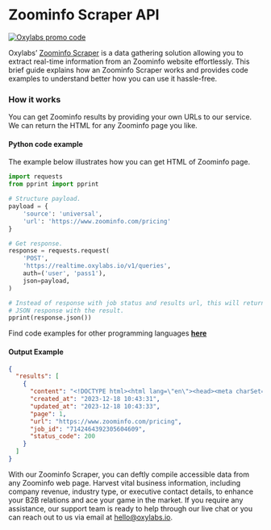 # Zoominfo Scraper API

[![Oxylabs promo code](https://user-images.githubusercontent.com/129506779/250792357-8289e25e-9c36-4dc0-a5e2-2706db797bb5.png)](https://oxylabs.go2cloud.org/aff_c?offer_id=7&aff_id=877&url_id=112)

Oxylabs’ [Zoominfo Scraper](https://oxylabs.io/products/scraper-api/web/zoominfo?utm_source=github&utm_medium=repositories&utm_campaign=product) is a data gathering solution allowing you to extract real-time information from an Zoominfo website effortlessly. This brief guide explains how an Zoominfo Scraper works and provides code examples to understand better how you can use it hassle-free.

### How it works

You can get Zoominfo results by providing your own URLs to our service. We can return the HTML for any Zoominfo page you like.

#### Python code example

The example below illustrates how you can get HTML of Zoominfo page.

```python
import requests
from pprint import pprint

# Structure payload.
payload = {
    'source': 'universal',
    'url': 'https://www.zoominfo.com/pricing'
}

# Get response.
response = requests.request(
    'POST',
    'https://realtime.oxylabs.io/v1/queries',
    auth=('user', 'pass1'),
    json=payload,
)

# Instead of response with job status and results url, this will return the
# JSON response with the result.
pprint(response.json())
```
Find code examples for other programming languages [**here**](https://github.com/oxylabs/zoominfo-scraper/tree/main/code%20examples)

#### Output Example
```json
{
  "results": [
    {
      "content": "<!DOCTYPE html><html lang=\"en\"><head><meta charSet=\"utf-8\" /><meta name=\"viewport\" content=\"width=de ... </html>",
      "created_at": "2023-12-18 10:43:31",
      "updated_at": "2023-12-18 10:43:33",
      "page": 1,
      "url": "https://www.zoominfo.com/pricing",
      "job_id": "7142464392305604609",
      "status_code": 200
    }
  ]
}
```
With our Zoominfo Scraper, you can deftly compile accessible data from any Zoominfo web page. Harvest vital business information, including company revenue, industry type, or executive contact details, to enhance your B2B relations and ace your game in the market. If you require any assistance, our support team is ready to help through our live chat or you can reach out to us via email at hello@oxylabs.io.